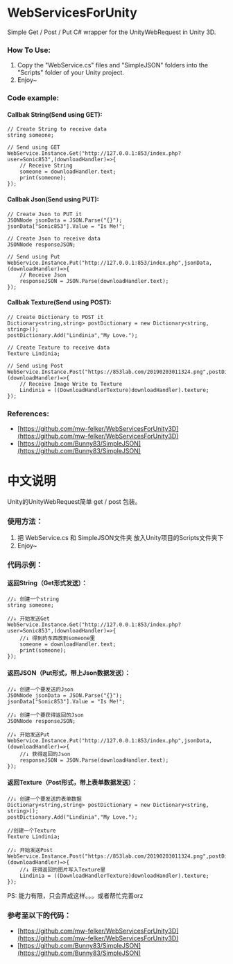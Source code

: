 # WebServicesForUnity
Simple Get / Post / Put C# wrapper for the UnityWebRequest in Unity 3D.
### How To Use:
1. Copy the "WebService.cs" files and "SimpleJSON" folders into the "Scripts" folder of your Unity project.
2. Enjoy~
### Code example:
#### Callbak String(Send using GET):
```
// Create String to receive data
string someone;

// Send using GET
WebService.Instance.Get("http://127.0.0.1:853/index.php?user=Sonic853",(downloadHandler)=>{
    // Receive String
    someone = downloadHandler.text;
    print(someone);
});
```
#### Callbak Json(Send using PUT):
```
// Create Json to PUT it
JSONNode jsonData = JSON.Parse("{}");
jsonData["Sonic853"].Value = "Is Me!";

// Create Json to receive data
JSONNode responseJSON;

// Send using Put
WebService.Instance.Put("http://127.0.0.1:853/index.php",jsonData,(downloadHandler)=>{
    // Receive Json
    responseJSON = JSON.Parse(downloadHandler.text);
});
```
#### Callbak Texture(Send using POST):
```
// Create Dictionary to POST it
Dictionary<string,string> postDictionary = new Dictionary<string, string>();
postDictionary.Add("Lindinia","My Love.");

// Create Texture to receive data
Texture Lindinia;

// Send using Post
WebService.Instance.Post("https://853lab.com/20190203011324.png",postDictionary,(downloadHandler)=>{
    // Receive Image Write to Texture
    Lindinia = ((DownloadHandlerTexture)downloadHandler).texture;
});
```
### References:
* [https://github.com/mw-felker/WebServicesForUnity3D](https://github.com/mw-felker/WebServicesForUnity3D)
* [https://github.com/Bunny83/SimpleJSON](https://github.com/Bunny83/SimpleJSON)
# 中文说明
Unity的UnityWebRequest简单 get / post 包装。
### 使用方法：
1. 把 WebService.cs 和 SimpleJSON文件夹 放入Unity项目的Scripts文件夹下
2. Enjoy~
### 代码示例：
#### 返回String（Get形式发送）：
```
//↓ 创建一个string
string someone;

//↓ 开始发送Get
WebService.Instance.Get("http://127.0.0.1:853/index.php?user=Sonic853",(downloadHandler)=>{
    //↓ 得到的东西放到someone里
    someone = downloadHandler.text;
    print(someone);
});
```
#### 返回JSON（Put形式，带上Json数据发送）：
```
//↓ 创建一个要发送的Json
JSONNode jsonData = JSON.Parse("{}");
jsonData["Sonic853"].Value = "Is Me!";

//↓ 创建一个要获得返回的Json
JSONNode responseJSON;

//↓ 开始发送Put
WebService.Instance.Put("http://127.0.0.1:853/index.php",jsonData,(downloadHandler)=>{
    //↓ 获得返回的Json
    responseJSON = JSON.Parse(downloadHandler.text);
});
```
#### 返回Texture（Post形式，带上表单数据发送）：
```
//↓ 创建一个要发送的表单数据
Dictionary<string,string> postDictionary = new Dictionary<string, string>();
postDictionary.Add("Lindinia","My Love.");

//创建一个Texture
Texture Lindinia;

//↓ 开始发送Post
WebService.Instance.Post("https://853lab.com/20190203011324.png",postDictionary,(downloadHandler)=>{
    //↓ 获得返回的图片写入Texture里
    Lindinia = ((DownloadHandlerTexture)downloadHandler).texture;
});
```
PS: 能力有限，只会弄成这样。。。或者帮忙完善orz
### 参考至以下的代码：
* [https://github.com/mw-felker/WebServicesForUnity3D](https://github.com/mw-felker/WebServicesForUnity3D)
* [https://github.com/Bunny83/SimpleJSON](https://github.com/Bunny83/SimpleJSON)